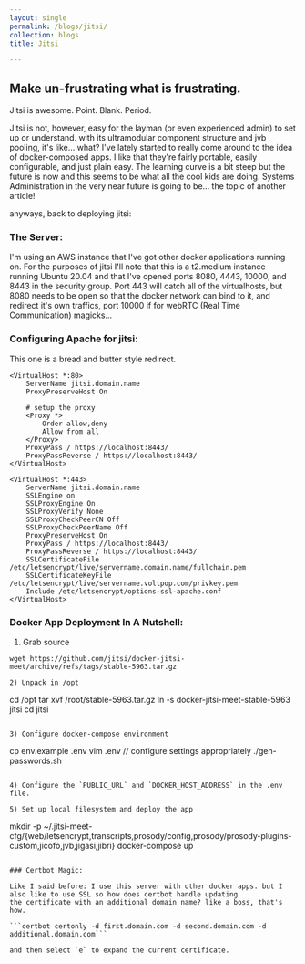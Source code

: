 ```yaml
---
layout: single
permalink: /blogs/jitsi/
collection: blogs
title: Jitsi

---
```


## Make un-frustrating what is frustrating.

Jitsi is awesome. Point. Blank. Period.

Jitsi is not, however, easy for the layman (or even experienced admin) to set up or understand.
with its ultramodular component structure and jvb pooling, it's like... what? I've lately started 
to really come around to the idea of docker-composed apps. I like that they're fairly portable, easily 
configurable, and just plain easy. The learning curve is a bit steep but the future is now and this seems 
to be what all the cool kids are doing. Systems Administration in the very near future is going to be... 
the topic of another article!

anyways, back to deploying jitsi:

### The Server:

I'm using an AWS instance that I've got other docker applications running on. For the purposes of jitsi I'll note 
that this is a t2.medium instance running Ubuntu 20.04 and that I've opened ports 8080, 4443, 10000, and 8443 in
the security group. Port 443 will catch all of the virtualhosts, but 8080 needs to be open so that the docker network
can bind to it, and redirect it's own traffics, port 10000 if for webRTC (Real Time Communication) magicks...

### Configuring Apache for jitsi:

This one is a bread and butter style redirect.

```
<VirtualHost *:80>
    ServerName jitsi.domain.name
    ProxyPreserveHost On

    # setup the proxy
    <Proxy *>
        Order allow,deny
        Allow from all
    </Proxy>
    ProxyPass / https://localhost:8443/
    ProxyPassReverse / https://localhost:8443/
</VirtualHost>

<VirtualHost *:443>
    ServerName jitsi.domain.name
    SSLEngine on
    SSLProxyEngine On
    SSLProxyVerify None
    SSLProxyCheckPeerCN Off
    SSLProxyCheckPeerName Off
    ProxyPreserveHost On
    ProxyPass / https://localhost:8443/
    ProxyPassReverse / https://localhost:8443/
    SSLCertificateFile      /etc/letsencrypt/live/servername.domain.name/fullchain.pem
    SSLCertificateKeyFile /etc/letsencrypt/live/servername.voltpop.com/privkey.pem
    Include /etc/letsencrypt/options-ssl-apache.conf
</VirtualHost>
```

### Docker App Deployment In A Nutshell:

1) Grab source
```
wget https://github.com/jitsi/docker-jitsi-meet/archive/refs/tags/stable-5963.tar.gz

2) Unpack in /opt
```
cd /opt
tar xvf /root/stable-5963.tar.gz
ln -s docker-jitsi-meet-stable-5963 jitsi
cd jitsi
```

3) Configure docker-compose environment
```
cp env.example .env
vim .env // configure settings appropriately
./gen-passwords.sh
```

4) Configure the `PUBLIC_URL` and `DOCKER_HOST_ADDRESS` in the .env file.

5) Set up local filesystem and deploy the app
```
mkdir -p ~/.jitsi-meet-cfg/{web/letsencrypt,transcripts,prosody/config,prosody/prosody-plugins-custom,jicofo,jvb,jigasi,jibri}
docker-compose up 
```

### Certbot Magic:

Like I said before: I use this server with other docker apps. but I also like to use SSL so how does certbot handle updating
the certificate with an additional domain name? like a boss, that's how.

```certbot certonly -d first.domain.com -d second.domain.com -d additional.domain.com```

and then select `e` to expand the current certificate.
